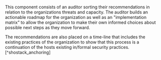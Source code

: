 
This component consists of an auditor sorting their recommendations in relation to the organizations threats and capacity. The auditor builds an actionable roadmap for the organization as well as an "implementation matrix" to allow the organization to make their own informed choices about possible next steps as they move forward. 

The recommendations are also placed on a time-line that includes the existing practices of the organization to show that this process is a continuation of the hosts existing in/formal security practices. [^shostack_anchoring] 

